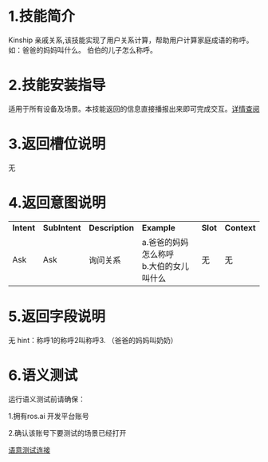 # 1.技能简介
Kinship 亲戚关系,该技能实现了用户关系计算，帮助用户计算家庭成语的称呼。如：爸爸的妈妈叫什么。 伯伯的儿子怎么称呼。

# 2.技能安装指导
适用于所有设备及场景。本技能返回的信息直接播报出来即可完成交互。[详情查阅](/Bot/4-SkillDocument/最佳实践.md)

# 3.返回槽位说明

无

# 4.返回意图说明

<table>
    <tr>
        <td><b>Intent</b></td> 
        <td><b>SubIntent</b></td> 
        <td><b>Description</b></td> 
        <td><b>Example</b></td> 
        <td><b>Slot</b></td> 
        <td><b>Context</b></td> 
   </tr>
   
   <tr>
        <td>Ask</td> 
        <td>Ask</td> 
        <td>询问关系</td> 
        <td>a.爸爸的妈妈怎么称呼</br>b.大伯的女儿叫什么</td> 
        <td>无</td> 
        <td>无</td> 
   </tr>
   
</table>

# 5.返回字段说明
无
hint：称呼1的称呼2叫称呼3.  （爸爸的妈妈叫奶奶）

# 6.语义测试
运行语义测试前请确保：

1.拥有ros.ai 开发平台账号

2.确认该账号下要测试的场景已经打开

[语意测试连接](https://passport.ros.ai/#/login)
